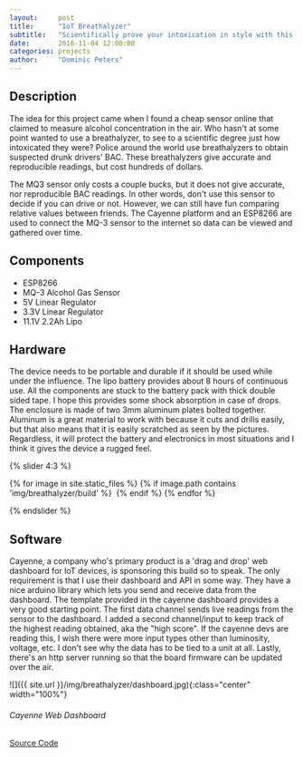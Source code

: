 ```yaml
---
layout:     post
title:      "IoT Breathalyzer"
subtitle:   "Scientifically prove your intoxication in style with this internet connected breathalyzer!"
date:       2016-11-04 12:00:00
categories: projects
author:     "Dominic Peters"
---
```


<div class="avatar bigAvatar" style="background-image: url('{{ site.baseurl }}/img/breathalyzer/main.jpg');">
</div>

## Description

The idea for this project came when I found a cheap sensor online that claimed to measure alcohol concentration in the air. Who hasn't at some point wanted to use a breathalyzer, to see to a scientific degree just how intoxicated they were? Police around the world use breathalyzers to obtain suspected drunk drivers' BAC. These breathalyzers give accurate and reproducible readings, but cost hundreds of dollars. 

The MQ3 sensor only costs a couple bucks, but it does not give accurate, nor reproducible BAC readings. In other words, don't use this sensor to decide if you can drive or not. However, we can still have fun comparing relative values between friends. The Cayenne platform and an ESP8266 are used to connect the MQ-3 sensor to the internet so data can be viewed and gathered over time.

## Components

* ESP8266
* MQ-3 Alcohol Gas Sensor
* 5V Linear Regulator
* 3.3V Linear Regulator
* 11.1V 2.2Ah Lipo
<p></p>

## Hardware

The device needs to be portable and durable if it should be used while under the influence. The lipo battery provides about 8 hours of continuous use. All the components are stuck to the battery pack with thick double sided tape. I hope this provides some shock absorption in case of drops. The enclosure is made of two 3mm aluminum plates bolted together. Aluminum is a great material to work with because it cuts and drills easily, but that also means that it is easily scratched as seen by the pictures. Regardless, it will protect the battery and electronics in most situations and I think it gives the device a rugged feel.

{% slider 4:3 %}

  {% for image in site.static_files %}
  {% if image.path contains 'img/breathalyzer/build' %}
<img data-src="{{site.baseurl}}{{image.path}}">
  {% endif %}
  {% endfor %}

{% endslider %}
<p></p>

## Software

Cayenne, a company who's primary product is a 'drag and drop' web dashboard for IoT devices, is sponsoring this build so to speak. The only requirement is that I use their dashboard and API in some way. They have a nice arduino library which lets you send and receive data from the dashboard. The template provided in the cayenne dashboard provides a very good starting point. The first data channel sends live readings from the sensor to the dashboard. I added a second channel/input to keep track of the highest reading obtained, aka the "high score". If the cayenne devs are reading this, I wish there were more input types other than luminosity, voltage, etc. I don't see why the data has to be tied to a unit at all. Lastly, there's an http server running so that the board firmware can be updated over the air.

![]({{ site.url }}/img/breathalyzer/dashboard.jpg){:class="center" width="100%"}
###### Cayenne Web Dashboard

[Source Code](https://github.com/dpeters1/IoT-Breathalyzer)





